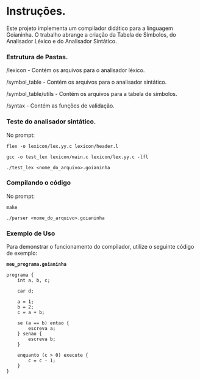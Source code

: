 # Instruções.

Este projeto implementa um compilador didático para a linguagem Goianinha. O trabalho abrange a criação da Tabela de Símbolos, do Analisador Léxico e do Analisador Sintático.



### Estrutura de Pastas.

/lexicon - Contém os arquivos para o analisador léxico.

/symbol_table - Contém os arquivos para o analisador sintático.

/symbol_table/utils - Contém os arquivos para a tabela de símbolos.

/syntax - Contém as funções de validação.

### Teste do  analisador sintático.

No prompt:

```
flex -o lexicon/lex.yy.c lexicon/header.l

gcc -o test_lex lexicon/main.c lexicon/lex.yy.c -lfl

./test_lex <nome_do_arquivo>.goianinha
```



### Compilando o código

No prompt:
```
make

./parser <nome_do_arquivo>.goianinha
```

### Exemplo de Uso

Para demonstrar o funcionamento do compilador, utilize o seguinte código de exemplo:


**`meu_programa.goianinha`**
```goianinha
programa {
    int a, b, c;

    car d;

    a = 1;
    b = 2;
    c = a + b;

    se (a == b) entao {
        escreva a;
    } senao {
        escreva b;
    }

    enquanto (c > 0) execute {
        c = c - 1;
    }
}

```

